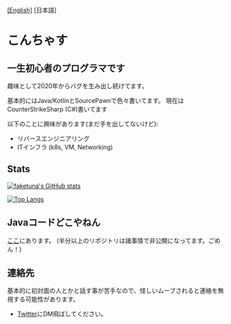 [[English]](./README.md) [日本語]

# こんちゃす

## 一生初心者のプログラマです

趣味として2020年からバグを生み出し続けてます。

基本的にはJava/KotlinとSourcePawnで色々書いてます。 現在はCounterStrikeSharp (C#)書いてます

以下のことに興味があります(まだ手を出してないけど):
* リバースエンジニアリング
* ITインフラ (k8s, VM, Networking)

## Stats

[![faketuna's GitHub stats](https://github-readme-stats-git-masterorgs-github-readme-stats-team.vercel.app/api?username=faketuna&include_orgs=true)](https://github.com/anuraghazra/github-readme-stats)

[![Top Langs](https://github-readme-stats-git-masterorgs-github-readme-stats-team.vercel.app/api/top-langs/?username=faketuna&include_orgs=true)](https://github.com/anuraghazra/github-readme-stats)

## Javaコードどこやねん

[ここ](https://github.com/faketunaPrivateCamp)にあります。 (半分以上のリポジトリは諸事情で非公開になってます。ごめん！)

## 連絡先

基本的に初対面の人とかと話す事が苦手なので、怪しいムーブされると連絡を無視する可能性があります。

* [Twitter](https://twitter.com/ft_vrc)にDM飛ばしてください。